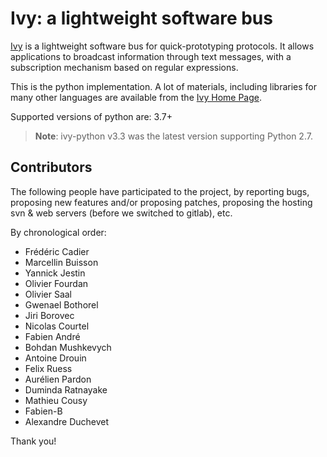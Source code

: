 Ivy: a lightweight software bus
===============================

[Ivy](http://www.eei.cena.fr/products/ivy/) is a lightweight software
bus for quick-prototyping protocols.  It allows applications to
broadcast information through text messages, with a subscription
mechanism based on regular expressions.

This is the python implementation.  A lot of materials, including
libraries for many other languages are available from the [Ivy Home
Page](http://www.eei.cena.fr/products/ivy/).

Supported versions of python are: 3.7+

> **Note**: ivy-python v3.3 was the latest version supporting Python 2.7.


Contributors
------------

The following people have participated to the project, by reporting
bugs, proposing new features and/or proposing patches, proposing the
hosting svn & web servers (before we switched to gitlab), etc.

By chronological  order:

- Frédéric Cadier
- Marcellin Buisson
- Yannick Jestin
- Olivier Fourdan
- Olivier Saal
- Gwenael Bothorel
- Jiri Borovec
- Nicolas Courtel
- Fabien André
- Bohdan Mushkevych
- Antoine Drouin
- Felix Ruess
- Aurélien Pardon
- Duminda Ratnayake
- Mathieu Cousy
- Fabien-B
- Alexandre Duchevet

Thank you!
